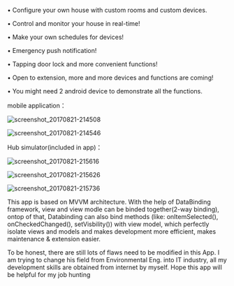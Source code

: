 
• Configure your own house with custom rooms and custom devices.

• Control and monitor your house in real-time!

• Make your own schedules for devices!

• Emergency push notification!

• Tapping door lock and more convenient functions!

• Open to extension, more and more devices and functions are coming!

• You might need 2 android device to demonstrate all the functions. 





mobile application：

![screenshot_20170821-214508](https://user-images.githubusercontent.com/22565548/29571276-c58f88cc-8726-11e7-95dc-ee03f90dd132.png)

![screenshot_20170821-214546](https://user-images.githubusercontent.com/22565548/29571284-c8c18a40-8726-11e7-9952-4027e94fcd08.png)






Hub simulator(included in app)：

![screenshot_20170821-215616](https://user-images.githubusercontent.com/22565548/29571291-ceb097ac-8726-11e7-91ef-3d2e9983b7cb.png)

![screenshot_20170821-215626](https://user-images.githubusercontent.com/22565548/29571295-d2dd9834-8726-11e7-819f-9f6d91eab0ea.png)

![screenshot_20170821-215736](https://user-images.githubusercontent.com/22565548/29571300-d7046eb0-8726-11e7-8dcd-4bd28ce6c2b5.png)



This app is based on MVVM architecture. With the help of DataBinding framework, view and view modle can be binded together(2-way binding), ontop of that, Databinding can also bind methods (like: onItemSelected(), onCheckedChanged(), setVisbility()) with view model, which perfectly isolate views and models and makes development more efficient, makes maintenance & extension easier. 


To be honest, there are still lots of flaws need to be modified in this App.  I am trying to change his field from Environmental Eng. into IT industry, all my development skills are obtained from internet by myself. Hope this app will be helpful for my job hunting
